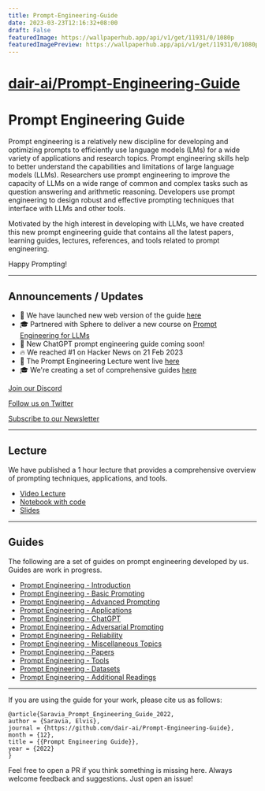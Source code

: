 ```yaml
---
title: Prompt-Engineering-Guide
date: 2023-03-23T12:16:32+08:00
draft: False
featuredImage: https://wallpaperhub.app/api/v1/get/11931/0/1080p
featuredImagePreview: https://wallpaperhub.app/api/v1/get/11931/0/1080p
---
```


# [dair-ai/Prompt-Engineering-Guide](https://github.com/dair-ai/Prompt-Engineering-Guide)

# Prompt Engineering Guide

Prompt engineering is a relatively new discipline for developing and optimizing prompts to efficiently use language models (LMs) for a wide variety of applications and research topics. Prompt engineering skills help to better understand the capabilities and limitations of large language models (LLMs). Researchers use prompt engineering to improve the capacity of LLMs on a wide range of common and complex tasks such as question answering and arithmetic reasoning. Developers use prompt engineering to design robust and effective prompting techniques that interface with LLMs and other tools.

Motivated by the high interest in developing with LLMs, we have created this new prompt engineering guide that contains all the latest papers, learning guides, lectures, references, and tools related to prompt engineering. 

Happy Prompting!

---
## Announcements / Updates

- 🎉 We have launched new web version of the guide [here](https://www.promptingguide.ai/)
- 🎓 Partnered with Sphere to deliver a new course on [Prompt Engineering for LLMs](https://www.getsphere.com/cohorts/prompt-engineering-for-llms?source=github)
- 💬 New ChatGPT prompt engineering guide coming soon!
- 🔥 We reached #1 on Hacker News on 21 Feb 2023
- 🎉 The Prompt Engineering Lecture went live [here](https://youtu.be/dOxUroR57xs)
- 🎓 We're creating a set of comprehensive guides [here](#guides)

[Join our Discord](https://discord.gg/SKgkVT8BGJ)

[Follow us on Twitter](https://twitter.com/dair_ai)

[Subscribe to our Newsletter](https://nlpnews.substack.com/)

---
## Lecture

We have published a 1 hour lecture that provides a comprehensive overview of prompting techniques, applications, and tools.
- [Video Lecture](https://youtu.be/dOxUroR57xs)
- [Notebook with code](https://github.com/dair-ai/Prompt-Engineering-Guide/blob/main/notebooks/pe-lecture.ipynb)
- [Slides](https://github.com/dair-ai/Prompt-Engineering-Guide/blob/main/lecture/Prompt-Engineering-Lecture-Elvis.pdf)

---

## Guides
The following are a set of guides on prompt engineering developed by us. Guides are work in progress.  

- [Prompt Engineering - Introduction](/guides/prompts-intro.md)
- [Prompt Engineering - Basic Prompting](/guides/prompts-basic-usage.md)
- [Prompt Engineering - Advanced Prompting](/guides/prompts-advanced-usage.md)
- [Prompt Engineering - Applications](/guides/prompts-applications.md)
- [Prompt Engineering - ChatGPT](/guides/prompts-chatgpt.md)
- [Prompt Engineering - Adversarial Prompting](/guides/prompts-adversarial.md)
- [Prompt Engineering - Reliability](/guides/prompts-reliability.md)
- [Prompt Engineering - Miscellaneous Topics](/guides/prompts-miscellaneous.md)
- [Prompt Engineering - Papers](/pages/papers.mdx)
- [Prompt Engineering - Tools](/pages/tools.mdx)
- [Prompt Engineering - Datasets](/pages/datasets.mdx) 
- [Prompt Engineering - Additional Readings](/pages/readings.mdx)

---
If you are using the guide for your work, please cite us as follows:

```
@article{Saravia_Prompt_Engineering_Guide_2022,
author = {Saravia, Elvis},
journal = {https://github.com/dair-ai/Prompt-Engineering-Guide},
month = {12},
title = {{Prompt Engineering Guide}},
year = {2022}
}
```

Feel free to open a PR if you think something is missing here. Always welcome feedback and suggestions. Just open an issue!
